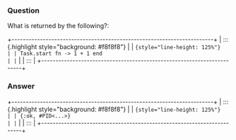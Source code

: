 ### Question
What is returned by the following?: 

+-----------------------------------------------------------------------+
| ::: {.highlight style="background: #f8f8f8"}                          |
| ``` {style="line-height: 125%"}                                       |
| Task.start fn -> 1 + 1 end                                            |
| ```                                                                   |
| :::                                                                   |
+-----------------------------------------------------------------------+


### Answer
+-----------------------------------------------------------------------+
| ::: {.highlight style="background: #f8f8f8"}                          |
| ``` {style="line-height: 125%"}                                       |
| {:ok, #PID<...>}                                                      |
| ```                                                                   |
| :::                                                                   |
+-----------------------------------------------------------------------+


